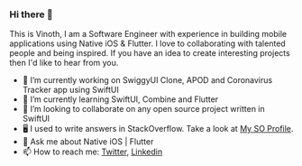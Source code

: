 ### Hi there 👋

This is Vinoth, I am a Software Engineer with experience in building mobile applications using Native iOS & Flutter. I love to collaborating with talented people and being inspired. If you have an idea to create interesting projects then I'd like to hear from you.

- 🔭 I’m currently working on SwiggyUI Clone, APOD and Coronavirus Tracker app using SwiftUI
- 🌱 I’m currently learning SwiftUI, Combine and Flutter
- 👯 I’m looking to collaborate on any open source project written in SwiftUI
- 🖥 I used to write answers in StackOverflow. Take a look at [My SO Profile](https://stackoverflow.com/users/4608334/vinoth-vino).
- 💬 Ask me about Native iOS | Flutter
- 📫 How to reach me: [Twitter](https://twitter.com/vinothvino42), [Linkedin](https://www.linkedin.com/in/vinothvino42/)
